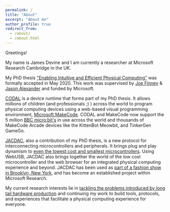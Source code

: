 ```yaml
---
permalink: /
title: "About"
excerpt: "About me"
author_profile: true
redirect_from:
  - /about/
  - /about.html
---
```


Greetings!

My name is James Devine and I am currently a researcher at Microsoft Research Cambridge in the UK.

My PhD thesis ["Enabling Intuitive and Efficient Physical Computing"](https://eprints.lancs.ac.uk/id/eprint/147404/) was formally accepted in May 2020. This work was supervised by [Joe Finney](https://www.lancaster.ac.uk/scc/about-us/people/joe-finney) & [Jason Alexander](http://www.jasonalexander.kiwi) and funded by Microsoft.

[CODAL](https://github.com/lancaster-university/codal) is a device runtime that forms part of my PhD thesis. It allows millions of children (and professionals ;) ) across the world to program physical computing devices using a web-based visual programming environment, [Microsoft MakeCode](https://makecode.com). CODAL and MakeCode now support the 5 million [BBC micro:bit's](https://microbit.org) in use across the world and thousands of MakeCode Arcade devices like the KittenBot Meowbit, and TinkerGen GameGo.

[JACDAC](https://aka.ms/jacdac), also a contribution of my PhD thesis, is a new protocol for interconnecting microcontrollers and peripherals. It brings plug and play dynamism to [even the lowest cost and smallest microcontrollers](https://github.com/microsoft/jacdac-padauk). Using WebUSB, JACDAC also brings together the world of the low cost microcontroller and the web browser for an integrated physical computing experience and beyond. JACDAC has been used as [part of a fashion show in Brooklyn, New York](https://www.microsoft.com/en-us/research/blog/fashion-forward-researchers-designers-debut-new-tech-on-new-york-city-runway/), and has become an established project within Microsoft Research.

My current research interests lie in [tackling the problems introduced by long tail hardware production](https://www.microsoft.com/en-us/research/project/long-tail-hardware/) and continuing my work to build tools, protocols, and experiences that facilitate a physical computing experience for everyone.